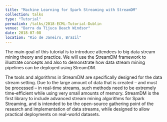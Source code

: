 ```yaml
---
title: "Machine Learning for Spark Streaming with StreamDM"
collection: talks
type: "Tutorial"
permalink: /talks/2018-ECML-Tutorial-Dublin
venue: "Barra da Tijuca Beach Windsor"
date: 2018-07-08
location: "Rio de Janeiro, Brazil"
---
```


The main goal of this tutorial is to introduce attendees to big data stream mining theory and practice. We will use the StreamDM framework to illustrate concepts and also to demonstrate how data stream mining pipelines can be deployed using StreamDM.

The tools and algorithms in StreamDM are specifically designed for the data stream setting. Due to the large amount of data that is created – and must be processed – in real-time streams, such methods need to be extremely time-efficient while using very small amounts of memory. StreamDM is the first library to include advanced stream mining algorithms for Spark Streaming, and is intended to be the open-source gathering point of the research and implementation of data streams, while designed to allow practical deployments on real-world datasets.